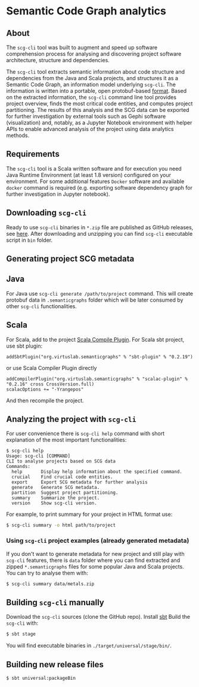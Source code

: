 # Semantic Code Graph analytics

## About

The `scg-cli` tool was built to augment and speed up software comprehension process for analysing and discovering project software architecture, structure and dependencies.

The `scg-cli` tool extracts semantic information about code structure and dependencies from the Java and Scala projects, 
and structures it as a Semantic Code Graph, an information model underlying `scg-cli`. 
The information is written into a portable, open protobuf-based [format](https://github.com/VirtusLab/graphbuddy/blob/master/proto/graph_node.proto). 
Based on the extracted information, the `scg-cli` command line tool provides project overview, finds the most critical code entities, and computes project partitioning. 
The results of this analysis and the SCG data can be exported for further investigation by external tools such as Gephi software (visualization) and, notably, 
as a Jupyter Notebook environment with helper APIs to enable advanced analysis of the project using data analytics methods.

## Requirements

The `scg-cli` tool is a Scala written software and for execution you need Java Runtime Environment (at least 1.8 version) configured on your environment.
For some additional features `Docker` software and available `docker` command is required (e.g. exporting software dependency graph for further investigation in Jupyter notebook).

## Downloading `scg-cli`

Ready to use `scg-cli` binaries in `*.zip` file are published as GitHub releases, see [here](https://github.com/VirtusLab/scg-cli/releases).
After downloading and unzipping you can find `scg-cli` executable script in `bin` folder.

## Generating project SCG metadata

## Java
For Java use `scg-cli generate /path/to/project` command. This will create protobuf data in `.semanticgraphs` folder which will be later consumed by other `scg-cli` functionalities.

## Scala
For Scala, add to the project [Scala Compile Plugin](https://github.com/liosedhel/semantic-code-graph-scala2). For Scala sbt project, use sbt plugin:
```
addSbtPlugin("org.virtuslab.semanticgraphs" % "sbt-plugin" % "0.2.19")
```
or use Scala Compiler Plugin directly
```
addCompilerPlugin("org.virtuslab.semanticgraphs" % "scalac-plugin" % "0.2.16" cross CrossVersion.full)
scalacOptions += "-Yrangepos"
```
And then recompile the project.

## Analyzing the project with `scg-cli`

For user convenience there is `scg-cli help` command with short explanation of the most important functionalities:

```text
$ scg-cli help
Usage: scg-cli [COMMAND]
CLI to analyse projects based on SCG data
Commands:
  help       Display help information about the specified command.
  crucial    Find crucial code entities.
  export     Export SCG metadata for further analysis
  generate   Generate SCG metadata.
  partition  Suggest project partitioning.
  summary    Summarize the project.
  version    Show scg-cli version.
```

For example, to print summary for your project in HTML format use:
```bash
$ scg-cli summary -o html path/to/project
```

### Using `scg-cli` project examples (already generated metadata) 

If you don't want to generate metadata for new project and still play with `scg-cli` features, there is `data` folder where you can find extracted and zipped `*.semanticgraphs` files for some popular Java and Scala projects. You can try to analyse them with:

```bash
$ scg-cli summary data/metals.zip 
```

## Building `scg-cli` manually

Download the `scg-cli` sources (clone the GitHub repo). Install [sbt](https://www.scala-sbt.org/download.html) Build the `scg-cli` with:
```bash
$ sbt stage
```
You will find executable binaries in `./target/universal/stage/bin/`.

## Building new release files

```bash
$ sbt universal:packageBin
```